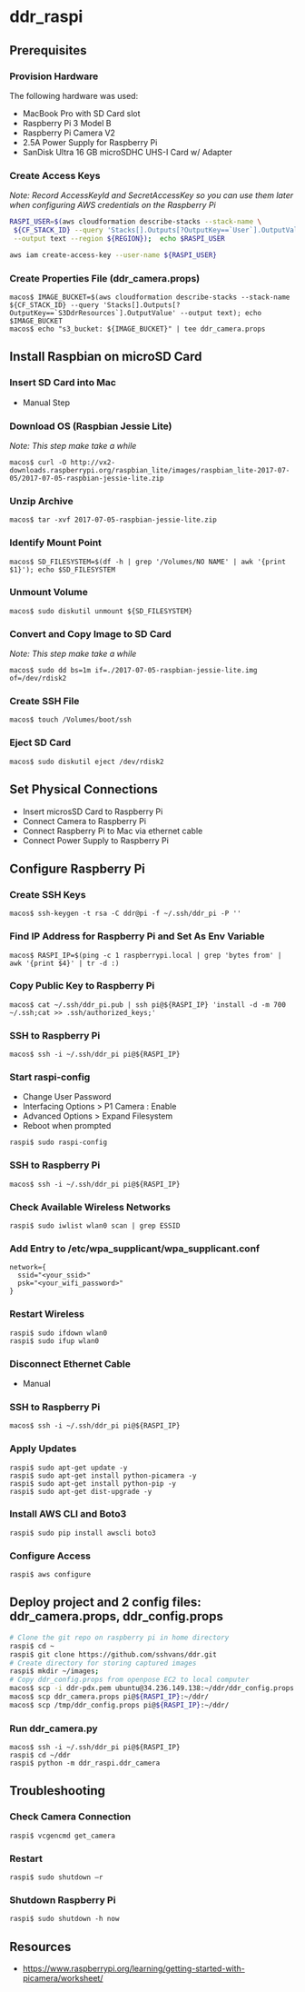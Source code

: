 # ddr_raspi

## Prerequisites

### Provision Hardware
The following hardware was used:

- MacBook Pro with SD Card slot
- Raspberry Pi 3 Model B
- Raspberry Pi Camera V2
- 2.5A Power Supply for Raspberry Pi
- SanDisk Ultra 16 GB microSDHC UHS-I Card w/ Adapter

### Create Access Keys
*Note: Record AccessKeyId and SecretAccessKey so you can use them later when configuring AWS credentials on the Raspberry Pi*

```bash
RASPI_USER=$(aws cloudformation describe-stacks --stack-name \
 ${CF_STACK_ID} --query 'Stacks[].Outputs[?OutputKey==`User`].OutputValue' \
 --output text --region ${REGION});  echo $RASPI_USER

aws iam create-access-key --user-name ${RASPI_USER}
```

### Create Properties File (ddr_camera.props)
```
macos$ IMAGE_BUCKET=$(aws cloudformation describe-stacks --stack-name ${CF_STACK_ID} --query 'Stacks[].Outputs[?OutputKey==`S3DdrResources`].OutputValue' --output text); echo $IMAGE_BUCKET
macos$ echo "s3_bucket: ${IMAGE_BUCKET}" | tee ddr_camera.props
```

## Install Raspbian on microSD Card

### Insert SD Card into Mac
- Manual Step

### Download OS (Raspbian Jessie Lite)
*Note: This step make take a while*
```
macos$ curl -O http://vx2-downloads.raspberrypi.org/raspbian_lite/images/raspbian_lite-2017-07-05/2017-07-05-raspbian-jessie-lite.zip
```

### Unzip Archive
```
macos$ tar -xvf 2017-07-05-raspbian-jessie-lite.zip
```

### Identify Mount Point
```
macos$ SD_FILESYSTEM=$(df -h | grep '/Volumes/NO NAME' | awk '{print $1}'); echo $SD_FILESYSTEM
```

### Unmount Volume
```
macos$ sudo diskutil unmount ${SD_FILESYSTEM}
``` 

### Convert and Copy Image to SD Card
*Note: This step make take a while*
```
macos$ sudo dd bs=1m if=./2017-07-05-raspbian-jessie-lite.img of=/dev/rdisk2
```
### Create SSH File
```
macos$ touch /Volumes/boot/ssh
```

### Eject SD Card
```
macos$ sudo diskutil eject /dev/rdisk2
```


## Set Physical Connections
- Insert microsSD Card to Raspberry Pi
- Connect Camera to Raspberry Pi
- Connect Raspberry Pi to Mac via ethernet cable
- Connect Power Supply to Raspberry Pi

## Configure Raspberry Pi
### Create SSH Keys
```
macos$ ssh-keygen -t rsa -C ddr@pi -f ~/.ssh/ddr_pi -P ''
```

### Find IP Address for Raspberry Pi and Set As Env Variable
```
macos$ RASPI_IP=$(ping -c 1 raspberrypi.local | grep 'bytes from' | awk '{print $4}' | tr -d :)
```

### Copy Public Key to Raspberry Pi
```
macos$ cat ~/.ssh/ddr_pi.pub | ssh pi@${RASPI_IP} 'install -d -m 700 ~/.ssh;cat >> .ssh/authorized_keys;'
```

### SSH to Raspberry Pi
```
macos$ ssh -i ~/.ssh/ddr_pi pi@${RASPI_IP}
```

### Start raspi-config 
- Change User Password
- Interfacing Options > P1 Camera : Enable
- Advanced Options > Expand Filesystem
- Reboot when prompted

```
raspi$ sudo raspi-config
```

### SSH to Raspberry Pi
```
macos$ ssh -i ~/.ssh/ddr_pi pi@${RASPI_IP}
```

### Check Available Wireless Networks
```
raspi$ sudo iwlist wlan0 scan | grep ESSID
```

### Add Entry to /etc/wpa_supplicant/wpa_supplicant.conf
```
network={
  ssid="<your_ssid>"
  psk="<your_wifi_password>"
}
```

### Restart Wireless
```
raspi$ sudo ifdown wlan0
raspi$ sudo ifup wlan0
```

### Disconnect Ethernet Cable
- Manual

### SSH to Raspberry Pi

```
macos$ ssh -i ~/.ssh/ddr_pi pi@${RASPI_IP}
```

### Apply Updates
```
raspi$ sudo apt-get update -y
raspi$ sudo apt-get install python-picamera -y
raspi$ sudo apt-get install python-pip -y
raspi$ sudo apt-get dist-upgrade -y
```

### Install AWS CLI and Boto3
```
raspi$ sudo pip install awscli boto3
```

### Configure Access
```
raspi$ aws configure
```

## Deploy project and 2 config files: ddr_camera.props, ddr_config.props
```bash
# Clone the git repo on raspberry pi in home directory
raspi$ cd ~
raspi$ git clone https://github.com/sshvans/ddr.git
# Create directory for storing captured images
raspi$ mkdir ~/images;
# Copy ddr_config.props from openpose EC2 to local computer
macos$ scp -i ddr-pdx.pem ubuntu@34.236.149.138:~/ddr/ddr_config.props /tmp/ 
macos$ scp ddr_camera.props pi@${RASPI_IP}:~/ddr/
macos$ scp /tmp/ddr_config.props pi@${RASPI_IP}:~/ddr/
```

### Run ddr_camera.py
```
macos$ ssh -i ~/.ssh/ddr_pi pi@${RASPI_IP}
raspi$ cd ~/ddr
raspi$ python -m ddr_raspi.ddr_camera
```

## Troubleshooting

### Check Camera Connection
```
raspi$ vcgencmd get_camera
```

### Restart
```
raspi$ sudo shutdown –r
```

### Shutdown Raspberry Pi
```
raspi$ sudo shutdown -h now
```

## Resources
- https://www.raspberrypi.org/learning/getting-started-with-picamera/worksheet/
